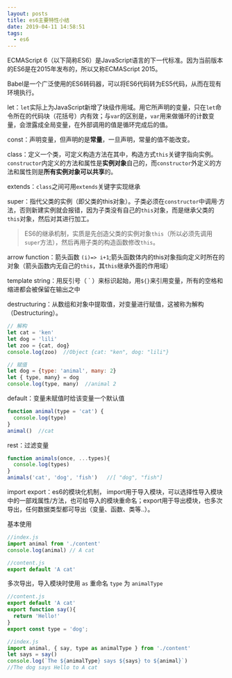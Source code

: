 ```yaml
---
layout: posts
title: es6主要特性小结
date: 2019-04-11 14:58:51
tags:
  - es6
---
```


ECMAScript 6（以下简称ES6）是JavaScript语言的下一代标准。因为当前版本的ES6是在2015年发布的，所以又称ECMAScript 2015。

Babel是一个广泛使用的ES6转码器，可以将ES6代码转为ES5代码，从而在现有环境执行。

let：`let`实际上为JavaScript新增了块级作用域。用它所声明的变量，只在`let`命令所在的代码块（花括号）内有效；与`var`的区别是，`var`用来做循环的计数变量，会泄露成全局变量，在外部调用的值是循环完成后的值。

const：声明变量，但声明的是**常量**，一旦声明，常量的值不能改变。

<!-- more -->

class：定义一个类，可定义构造方法在其中，构造方式`this`关键字指向实例。`constructor`内定义的方法和属性是**实例对象**自己的，而`constructor`外定义的方法和属性则是**所有实例对象可以共享**的。

extends：`class`之间可用`extends`关键字实现继承

super：指代父类的实例（即父类的this对象）。子类必须在`constructor`中调用·方法，否则新建实例就会报错，因为子类没有自己的`this`对象，而是继承父类的`this`对象，然后对其进行加工。

> ES6的继承机制，实质是先创造父类的实例对象`this`（所以必须先调用`super`方法），然后再用子类的构造函数修改`this`。

arrow function：箭头函数 `(i)=> i+1`;箭头函数体内的this对象指向定义时所在的对象（箭头函数内无自己的`this`，其`this`继承外面的作用域）

template string：用反引号（ &#96; ）来标识起始，用`${}`来引用变量，所有的空格和缩进都会被保留在输出之中

destructuring：从数组和对象中提取值，对变量进行赋值，这被称为解构（Destructuring）。

```js
// 解构
let cat = 'ken'
let dog = 'lili'
let zoo = {cat, dog}
console.log(zoo)  //Object {cat: "ken", dog: "lili"}

// 赋值
let dog = {type: 'animal', many: 2}
let { type, many} = dog
console.log(type, many)  //animal 2
```

default：变量未赋值时给该变量一个默认值

```js
function animal(type = 'cat') {
  console.log(type)
}
animal()  //cat
```

rest：过滤变量

```js
function animals(once, ...types){
  console.log(types)
}
animals('cat', 'dog', 'fish')   //[ "dog", "fish"]
```

import export：es6的模块化机制， import用于导入模块，可以选择性导入模块中的一部戏属性/方法，也可给导入的模块重命名；export用于导出模块，也多次导出，任何数据类型都可导出（变量、函数、类等..）。

基本使用
```js
//index.js
import animal from './content'
console.log(animal) // A cat

//content.js
export default 'A cat'
```

多次导出，导入模块时使用 `as` 重命名 `type` 为 `animalType`
```js
//content.js
export default 'A cat'
export function say(){
  return 'Hello!'
}
export const type = 'dog';

//index.js
import animal, { say, type as animalType } from './content'
let says = say()
console.log(`The ${animalType} says ${says} to ${animal}`)
//The dog says Hello to A cat
```
